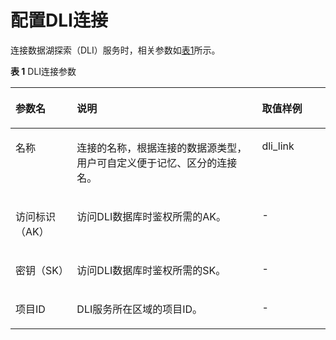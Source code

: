 # 配置DLI连接<a name="dayu_01_0036"></a>

连接数据湖探索（DLI）服务时，相关参数如[表1](#zh-cn_topic_0108275410_table22075105144748)所示。

**表 1**  DLI连接参数

<a name="zh-cn_topic_0108275410_table22075105144748"></a>
<table><thead align="left"><tr id="zh-cn_topic_0108275410_row19905440144748"><th class="cellrowborder" valign="top" width="19.509999999999998%" id="mcps1.2.4.1.1"><p id="zh-cn_topic_0108275410_p1727937144748"><a name="zh-cn_topic_0108275410_p1727937144748"></a><a name="zh-cn_topic_0108275410_p1727937144748"></a>参数名</p>
</th>
<th class="cellrowborder" valign="top" width="58.75%" id="mcps1.2.4.1.2"><p id="zh-cn_topic_0108275410_p5745174144748"><a name="zh-cn_topic_0108275410_p5745174144748"></a><a name="zh-cn_topic_0108275410_p5745174144748"></a>说明</p>
</th>
<th class="cellrowborder" valign="top" width="21.740000000000002%" id="mcps1.2.4.1.3"><p id="zh-cn_topic_0108275410_p62705927144748"><a name="zh-cn_topic_0108275410_p62705927144748"></a><a name="zh-cn_topic_0108275410_p62705927144748"></a>取值样例</p>
</th>
</tr>
</thead>
<tbody><tr id="zh-cn_topic_0108275410_row11298866916"><td class="cellrowborder" valign="top" width="19.509999999999998%" headers="mcps1.2.4.1.1 "><p id="zh-cn_topic_0108275410_p15298176296"><a name="zh-cn_topic_0108275410_p15298176296"></a><a name="zh-cn_topic_0108275410_p15298176296"></a>名称</p>
</td>
<td class="cellrowborder" valign="top" width="58.75%" headers="mcps1.2.4.1.2 "><p id="zh-cn_topic_0108275410_p1369564463813"><a name="zh-cn_topic_0108275410_p1369564463813"></a><a name="zh-cn_topic_0108275410_p1369564463813"></a>连接的名称，根据连接的数据源类型，用户可自定义便于记忆、区分的连接名。</p>
</td>
<td class="cellrowborder" valign="top" width="21.740000000000002%" headers="mcps1.2.4.1.3 "><p id="zh-cn_topic_0108275410_p19298156493"><a name="zh-cn_topic_0108275410_p19298156493"></a><a name="zh-cn_topic_0108275410_p19298156493"></a>dli_link</p>
</td>
</tr>
<tr id="zh-cn_topic_0108275410_row46015358144748"><td class="cellrowborder" valign="top" width="19.509999999999998%" headers="mcps1.2.4.1.1 "><p id="zh-cn_topic_0108275410_p31612872145433"><a name="zh-cn_topic_0108275410_p31612872145433"></a><a name="zh-cn_topic_0108275410_p31612872145433"></a>访问标识（AK）</p>
</td>
<td class="cellrowborder" valign="top" width="58.75%" headers="mcps1.2.4.1.2 "><p id="zh-cn_topic_0108275410_p181471423104"><a name="zh-cn_topic_0108275410_p181471423104"></a><a name="zh-cn_topic_0108275410_p181471423104"></a>访问DLI数据库时鉴权所需的AK。</p>
</td>
<td class="cellrowborder" valign="top" width="21.740000000000002%" headers="mcps1.2.4.1.3 "><p id="zh-cn_topic_0108275410_p5195678145433"><a name="zh-cn_topic_0108275410_p5195678145433"></a><a name="zh-cn_topic_0108275410_p5195678145433"></a>-</p>
</td>
</tr>
<tr id="zh-cn_topic_0108275410_row23643456144748"><td class="cellrowborder" valign="top" width="19.509999999999998%" headers="mcps1.2.4.1.1 "><p id="zh-cn_topic_0108275410_p29552890145433"><a name="zh-cn_topic_0108275410_p29552890145433"></a><a name="zh-cn_topic_0108275410_p29552890145433"></a>密钥（SK）</p>
</td>
<td class="cellrowborder" valign="top" width="58.75%" headers="mcps1.2.4.1.2 "><p id="zh-cn_topic_0108275410_p5143112316010"><a name="zh-cn_topic_0108275410_p5143112316010"></a><a name="zh-cn_topic_0108275410_p5143112316010"></a>访问DLI数据库时鉴权所需的SK。</p>
</td>
<td class="cellrowborder" valign="top" width="21.740000000000002%" headers="mcps1.2.4.1.3 "><p id="zh-cn_topic_0108275410_p32797946145433"><a name="zh-cn_topic_0108275410_p32797946145433"></a><a name="zh-cn_topic_0108275410_p32797946145433"></a>-</p>
</td>
</tr>
<tr id="zh-cn_topic_0108275410_row12160822504"><td class="cellrowborder" valign="top" width="19.509999999999998%" headers="mcps1.2.4.1.1 "><p id="zh-cn_topic_0108275410_p1016019285015"><a name="zh-cn_topic_0108275410_p1016019285015"></a><a name="zh-cn_topic_0108275410_p1016019285015"></a>项目ID</p>
</td>
<td class="cellrowborder" valign="top" width="58.75%" headers="mcps1.2.4.1.2 "><p id="zh-cn_topic_0108275410_p1637616424613"><a name="zh-cn_topic_0108275410_p1637616424613"></a><a name="zh-cn_topic_0108275410_p1637616424613"></a>DLI服务所在区域的项目ID。</p>
</td>
<td class="cellrowborder" valign="top" width="21.740000000000002%" headers="mcps1.2.4.1.3 "><p id="zh-cn_topic_0108275410_p11608245019"><a name="zh-cn_topic_0108275410_p11608245019"></a><a name="zh-cn_topic_0108275410_p11608245019"></a>-</p>
</td>
</tr>
</tbody>
</table>

